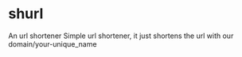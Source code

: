 # shurl
An url shortener
Simple url shortener, it just shortens the url with our domain/your-unique_name
